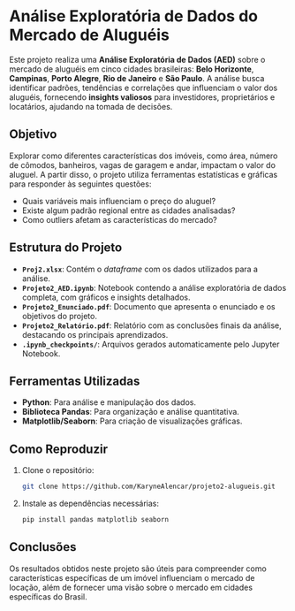 # Análise Exploratória de Dados do Mercado de Aluguéis

Este projeto realiza uma **Análise Exploratória de Dados (AED)** sobre o mercado de aluguéis em cinco cidades brasileiras: **Belo Horizonte**, **Campinas**, **Porto Alegre**, **Rio de Janeiro** e **São Paulo**. A análise busca identificar padrões, tendências e correlações que influenciam o valor dos aluguéis, fornecendo **insights valiosos** para investidores, proprietários e locatários, ajudando na tomada de decisões.

## Objetivo

Explorar como diferentes características dos imóveis, como área, número de cômodos, banheiros, vagas de garagem e andar, impactam o valor do aluguel. A partir disso, o projeto utiliza ferramentas estatísticas e gráficas para responder às seguintes questões:
- Quais variáveis mais influenciam o preço do aluguel?
- Existe algum padrão regional entre as cidades analisadas?
- Como outliers afetam as características do mercado?

## Estrutura do Projeto

- **`Proj2.xlsx`**: Contém o _dataframe_ com os dados utilizados para a análise.
- **`Projeto2_AED.ipynb`**: Notebook contendo a análise exploratória de dados completa, com gráficos e insights detalhados.
- **`Projeto2_Enunciado.pdf`**: Documento que apresenta o enunciado e os objetivos do projeto.
- **`Projeto2_Relatório.pdf`**: Relatório com as conclusões finais da análise, destacando os principais aprendizados.
- **`.ipynb_checkpoints/`**: Arquivos gerados automaticamente pelo Jupyter Notebook.

## Ferramentas Utilizadas
   - **Python**: Para análise e manipulação dos dados.
   - **Biblioteca Pandas**: Para organização e análise quantitativa.
   - **Matplotlib/Seaborn**: Para criação de visualizações gráficas.

## Como Reproduzir

1. Clone o repositório:
   ```bash
   git clone https://github.com/KaryneAlencar/projeto2-alugueis.git
2. Instale as dependências necessárias:
   ```bash
   pip install pandas matplotlib seaborn
   
## Conclusões
Os resultados obtidos neste projeto são úteis para compreender como características específicas de um imóvel influenciam o mercado de locação, além de fornecer uma visão sobre o mercado em cidades específicas do Brasil.
